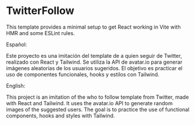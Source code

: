 # TwitterFollow
This template provides a minimal setup to get React working in Vite with HMR and some ESLint rules.


Español:

Este proyecto es una imitación del template de a quien seguir de Twitter, realizado con React y Tailwind. Se utiliza la API de avatar.io para generar imágenes aleatorias de los usuarios sugeridos. El objetivo es practicar el uso de componentes funcionales, hooks y estilos con Tailwind.

English:

This project is an imitation of the who to follow template from Twitter, made with React and Tailwind. It uses the avatar.io API to generate random images of the suggested users. The goal is to practice the use of functional components, hooks and styles with Tailwind.



